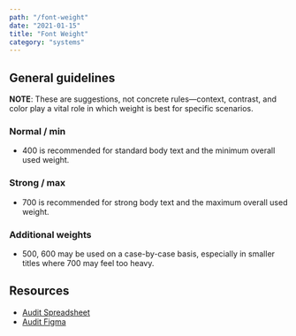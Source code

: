 ```yaml
---
path: "/font-weight"
date: "2021-01-15"
title: "Font Weight"
category: "systems"
---
```


## General guidelines

**NOTE**: These are suggestions, not concrete rules&mdash;context, contrast, and color play a vital role in which weight is best for specific scenarios.

### Normal / min
- 400 is recommended for standard body text and the minimum overall used weight.

### Strong / max
- 700 is recommended for strong body text and the maximum overall used weight.

### Additional weights
- 500, 600 may be used on a case-by-case basis, especially in smaller titles where 700 may feel too heavy.



## Resources

- [Audit Spreadsheet](https://docs.google.com/spreadsheets/d/1WeNL24OXztjXjOGKFXxuVAUyYXDYHef-TAg-AB6AdzA/edit?usp=sharing)
- [Audit Figma](https://www.figma.com/file/zelVKXlL9olEtO4sdxNqF4/Font-weight-audit?node-id=0%3A1)
